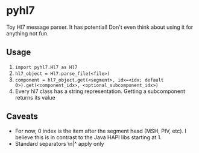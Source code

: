 # pyhl7

Toy Hl7 message parser. It has potential! Don't even think about using it for anything not fun.

## Usage

1. `import pyhl7.Hl7 as Hl7`
2. `hl7_object = Hl7.parse_file(<file>)`
3. `component = hl7_object.get(<segment>, idx=<idx; default 0>).get(<component_idx>, <optional_subcomponent_idx>)`
4. Every hl7 class has a string representation. Getting a subcomponent returns its value

## Caveats

- For now, 0 index is the item after the segment head (MSH, PIV, etc). I believe this is in contrast to the Java HAPI libs starting at 1.
- Standard separators \n|^ apply only

